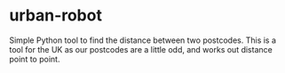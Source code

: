 # urban-robot
Simple Python tool to find the distance between two postcodes.
This is a tool for the UK as our postcodes are a little odd, and works out distance point to point.
